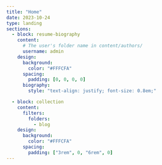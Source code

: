 ```yaml
---
title: "Home"
date: 2023-10-24
type: landing
sections:
  - block: resume-biography
    content:
      # The user's folder name in content/authors/
      username: admin
    design:
      background:
        color: "#FFFCFA"
      spacing:
        padding: [0, 0, 0, 0]
      biography:
        style: "text-align: justify; font-size: 0.8em;"

  - block: collection
    content:
      filters:
        folders:
          - blog
    design:
      background:
        color: "#FFFCFA"
      spacing:
        padding: ["3rem", 0, "6rem", 0]
---
```

